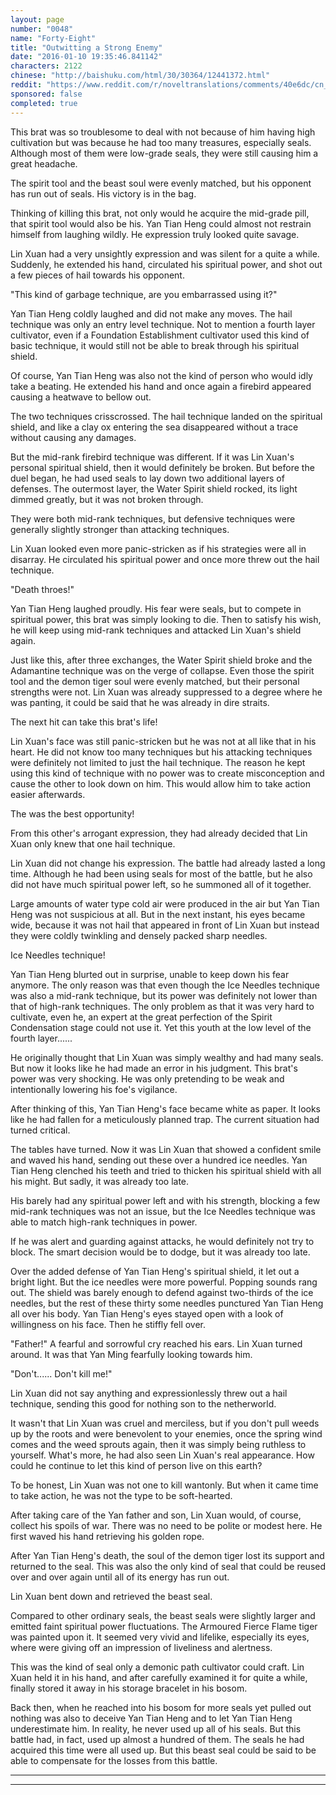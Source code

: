 ```yaml
---
layout: page
number: "0048"
name: "Forty-Eight"
title: "Outwitting a Strong Enemy"
date: "2016-01-10 19:35:46.841142"
characters: 2122
chinese: "http://baishuku.com/html/30/30364/12441372.html"
reddit: "https://www.reddit.com/r/noveltranslations/comments/40e6dc/cn_tempered_immortal_chapter_0048/"
sponsored: false
completed: true
---
```


This brat was so troublesome to deal with not because of him having high cultivation but was because he had too many treasures, especially seals. Although most of them were low-grade seals, they were still causing him a great headache.

The spirit tool and the beast soul were evenly matched, but his opponent has run out of seals. His victory is in the bag.

Thinking of killing this brat, not only would he acquire the mid-grade pill, that spirit tool would also be his. Yan Tian Heng could almost not restrain himself from laughing wildly. He expression truly looked quite savage.

Lin Xuan had a very unsightly expression and was silent for a quite a while. Suddenly, he extended his hand, circulated his spiritual power, and shot out a few pieces of hail towards his opponent.

"This kind of garbage technique, are you embarrassed using it?"

Yan Tian Heng coldly laughed and did not make any moves. The hail technique was only an entry level technique. Not to mention a fourth layer cultivator, even if a Foundation Establishment cultivator used this kind of basic technique, it would still not be able to break through his spiritual shield.

Of course, Yan Tian Heng was also not the kind of person who would idly take a beating. He extended his hand and once again a firebird appeared causing a heatwave to bellow out.

The two techniques crisscrossed. The hail technique landed on the spiritual shield, and like a clay ox entering the sea disappeared without a trace without causing any damages.

But the mid-rank firebird technique was different. If it was Lin Xuan's personal spiritual shield, then it would definitely be broken. But before the duel began, he had used seals to lay down two additional layers of defenses. The outermost layer, the Water Spirit shield rocked, its light dimmed greatly, but it was not broken through.

They were both mid-rank techniques, but defensive techniques were generally slightly stronger than attacking techniques.

Lin Xuan looked even more panic-stricken as if his strategies were all in disarray. He circulated his spiritual power and once more threw out the hail technique.

"Death throes!"

Yan Tian Heng laughed proudly. His fear were seals, but to compete in spiritual power, this brat was simply looking to die. Then to satisfy his wish, he will keep using mid-rank techniques and attacked Lin Xuan's shield again.

Just like this, after three exchanges, the Water Spirit shield broke and the Adamantine technique was on the verge of collapse. Even those the spirit tool and the demon tiger soul were evenly matched, but their personal strengths were not. Lin Xuan was already suppressed to a degree where he was panting, it could be said that he was already in dire straits.

The next hit can take this brat's life!

Lin Xuan's face was still panic-stricken but he was not at all like that in his heart. He did not know too many techniques but his attacking techniques were definitely not limited to just the hail technique. The reason he kept using this kind of technique with no power was to create misconception and cause the other to look down on him. This would allow him to take action easier afterwards.

The was the best opportunity!

From this other's arrogant expression, they had already decided that Lin Xuan only knew that one hail technique.

Lin Xuan did not change his expression. The battle had already lasted a long time. Although he had been using seals for most of the battle, but he also did not have much spiritual power left, so he summoned all of it together.

Large amounts of water type cold air were produced in the air but Yan Tian Heng was not suspicious at all. But in the next instant, his eyes became wide, because it was not hail that appeared in front of Lin Xuan but instead they were coldly twinkling and densely packed sharp needles.

Ice Needles technique!

Yan Tian Heng blurted out in surprise, unable to keep down his fear anymore. The only reason was that even though the Ice Needles technique was also a mid-rank technique, but its power was definitely not lower than that of high-rank techniques. The only problem as that it was very hard to cultivate, even he, an expert at the great perfection of the Spirit Condensation stage could not use it. Yet this youth at the low level of the fourth layer......

He originally thought that Lin Xuan was simply wealthy and had many seals. But now it looks like he had made an error in his judgment. This brat's power was very shocking. He was only pretending to be weak and intentionally lowering his foe's vigilance.

After thinking of this, Yan Tian Heng's face became white as paper. It looks like he had fallen for a meticulously planned trap. The current situation had turned critical.

The tables have turned. Now it was Lin Xuan that showed a confident smile and waved his hand, sending out these over a hundred ice needles. Yan Tian Heng clenched his teeth and tried to thicken his spiritual shield with all his might. But sadly, it was already too late.

His barely had any spiritual power left and with his strength, blocking a few mid-rank techniques was not an issue, but the Ice Needles technique was able to match high-rank techniques in power.

If he was alert and guarding against attacks, he would definitely not try to block. The smart decision would be to dodge, but it was already too late.

Over the added defense of Yan Tian Heng's spiritual shield, it let out a bright light. But the ice needles were more powerful. Popping sounds rang out. The shield was barely enough to defend against two-thirds of the ice needles, but the rest of these thirty some needles punctured Yan Tian Heng all over his body. Yan Tian Heng's eyes stayed open with a look of willingness on his face. Then he stiffly fell over.

"Father!" A fearful and sorrowful cry reached his ears. Lin Xuan turned around. It was that Yan Ming fearfully looking towards him.

"Don't...... Don't kill me!"

Lin Xuan did not say anything and expressionlessly threw out a hail technique, sending this good for nothing son to the netherworld.

It wasn't that Lin Xuan was cruel and merciless, but if you don't pull weeds up by the roots and were benevolent to your enemies, once the spring wind comes and the weed sprouts again, then it was simply being ruthless to yourself. What's more, he had also seen Lin Xuan's real appearance. How could he continue to let this kind of person live on this earth?

To be honest, Lin Xuan was not one to kill wantonly. But when it came time to take action, he was not the type to be soft-hearted.

After taking care of the Yan father and son, Lin Xuan would, of course, collect his spoils of war. There was no need to be polite or modest here. He first waved his hand retrieving his golden rope.

After Yan Tian Heng's death, the soul of the demon tiger lost its support and returned to the seal. This was also the only kind of seal that could be reused over and over again until all of its energy has run out.

Lin Xuan bent down and retrieved the beast seal.

Compared to other ordinary seals, the beast seals were slightly larger and emitted faint spiritual power fluctuations. The Armoured Fierce Flame tiger was painted upon it. It seemed very vivid and lifelike, especially its eyes, where were giving off an impression of liveliness and alertness.

This was the kind of seal only a demonic path cultivator could craft. Lin Xuan held it in his hand, and after carefully examined it for quite a while, finally stored it away in his storage bracelet in his bosom.

Back then, when he reached into his bosom for more seals yet pulled out nothing was also to deceive Yan Tian Heng and to let Yan Tian Heng underestimate him. In reality, he never used up all of his seals. But this battle had, in fact, used up almost a hundred of them. The seals he had acquired this time were all used up. But this beast seal could be said to be able to compensate for the losses from this battle.

- - -
- - -

